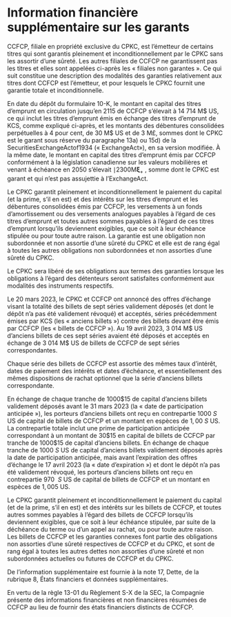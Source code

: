 # Information financière supplémentaire sur les garants  

CCFCP, filiale en propriété exclusive du CPKC, est l’émetteur de certains titres qui sont garantis pleinement et inconditionnellement par le CPKC sans les assortir d’une sûreté. Les autres filiales de CCFCP ne garantissent pas les titres et elles sont appelées ci-après les « filiales non garantes ». Ce qui suit constitue une description des modalités des garanties relativement aux titres dont CCFCP est l’émetteur, et pour lesquels le CPKC fournit une garantie totale et inconditionnelle.  

En date du dépôt du formulaire 10-K, le montant en capital des titres d’emprunt en circulation jusqu’en 2115 de CCFCP s’élevait à 14 714 M\$ US, ce qui inclut les titres d’emprunt émis en échange des titres d’emprunt de KCS, comme expliqué ci-après, et les montants des débentures consolidées perpétuelles à 4 pour cent, de 30 M\$ US et de 3 M£, sommes dont le CPKC est le garant sous réserve du paragraphe 13a) ou 15d) de la SecuritiesExchangeActof1934 (« ExchangeAct»), en sa version modifiée. À la même date, le montant en capital des titres d’emprunt émis par CCFCP conformément à la législation canadienne sur les valeurs mobilières et venant à échéance en 2050 s’élevait $\mid 2 3 0 0 { \mathsf { M } } { \boldsymbol { \xi } } _ { \mathrm { \scriptscriptstyle { + } } }$ , somme dont le CPKC est garant et qui n’est pas assujettie à l’ExchangeAct.  

Le CPKC garantit pleinement et inconditionnellement le paiement du capital (et la prime, s’il en est) et des intérêts sur les titres d’emprunt et les débentures consolidées émis par CCFCP, les versements à un fonds d’amortissement ou des versements analogues payables à l’égard de ces titres d’emprunt et toutes autres sommes payables à l’égard de ces titres d’emprunt lorsqu’ils deviennent exigibles, que ce soit à leur échéance stipulée ou pour toute autre raison. La garantie est une obligation non subordonnée et non assortie d’une sûreté du CPKC et elle est de rang égal à toutes les autres obligations non subordonnées et non assorties d’une sûreté du CPKC.  

Le CPKC sera libéré de ses obligations aux termes des garanties lorsque les obligations à l’égard des détenteurs seront satisfaites conformément aux modalités des instruments respectifs.  

Le 20 mars 2023, le CPKC et CCFCP ont annoncé des offres d’échange visant la totalité des billets de sept séries validement déposés (et dont le dépôt n’a pas été validement révoqué) et acceptés, séries précédemment émises par KCS (les « anciens billets ») contre des billets devant être émis par CCFCP (les « billets de CCFCP »). Au 19 avril 2023, 3 014 M\$ US d’anciens billets de ces sept séries avaient été déposés et acceptés en échange de 3 014 M\$ US de billets de CCFCP de sept séries correspondantes.  

Chaque série des billets de CCFCP est assortie des mêmes taux d’intérêt, dates de paiement des intérêts et dates d’échéance, et essentiellement des mêmes dispositions de rachat optionnel que la série d’anciens billets correspondante.  

En échange de chaque tranche de $1 0 0 0 \$ 1 5$ de capital d’anciens billets validement déposés avant le 31 mars 2023 (la « date de participation anticipée »), les porteurs d’anciens billets ont reçu en contrepartie $1 0 0 0 \ S$ US de capital de billets de CCFCP et un montant en espèces de $1 , 0 0 \ S$ US. La contrepartie totale inclut une prime de participation anticipée correspondant à un montant de $3 0 \$ 15$ en capital de billets de CCFCP par tranche de $1 0 0 0 \$ 1 5$ de capital d’anciens billets. En échange de chaque tranche de $1 0 0 0 \ S$ US de capital d’anciens billets validement déposés après la date de participation anticipée, mais avant l’expiration des offres d’échange le 17 avril 2023 (la « date d’expiration ») et dont le dépôt n’a pas été validement révoqué, les porteurs d’anciens billets ont reçu en contrepartie $9 7 0 ~ \ S$ US de capital de billets de CCFCP et un montant en espèces de $1 , 0 0 5$ US.  

Le CPKC garantit pleinement et inconditionnellement le paiement du capital (et de la prime, s’il en est) et des intérêts sur les billets de CCFCP, et toutes autres sommes payables à l’égard des billets de CCFCP lorsqu’ils deviennent exigibles, que ce soit à leur échéance stipulée, par suite de la déchéance du terme ou d’un appel au rachat, ou pour toute autre raison. Les billets de CCFCP et les garanties connexes font partie des obligations non assorties d’une sûreté respectives de CCFCP et du CPKC, et sont de rang égal à toutes les autres dettes non assorties d’une sûreté et non subordonnées actuelles ou futures de CCFCP et du CPKC.  

De l’information supplémentaire est fournie à la note 17, Dette, de la rubrique 8, États financiers et données supplémentaires.  

En vertu de la règle 13-01 du Règlement S-X de la SEC, la Compagnie présente des informations financières et non financières résumées de CCFCP au lieu de fournir des états financiers distincts de CCFCP.  